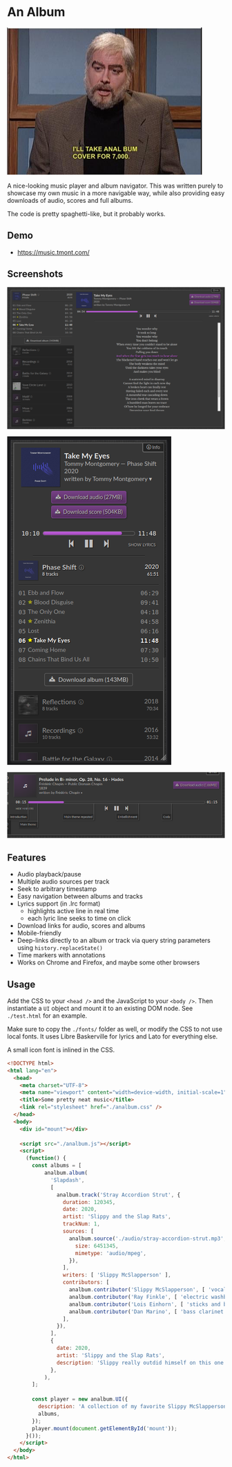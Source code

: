 # An Album

![anal bum cover](./snl.jpg)

A nice-looking music player and album navigator. This was written
purely to showcase my own music in a more navigable way, while
also providing easy downloads of audio, scores and full albums.

The code is pretty spaghetti-like, but it probably works.

## Demo
- https://music.tmont.com/

## Screenshots

![analbum](./analbum.png)

![analbum mobile](./analbum-mobile.png)

![analbum markers](./analbum-markers.png)

## Features

- Audio playback/pause
- Multiple audio sources per track
- Seek to arbitrary timestamp
- Easy navigation between albums and tracks
- Lyrics support (in .lrc format)
    - highlights active line in real time
    - each lyric line seeks to time on click
- Download links for audio, scores and albums
- Mobile-friendly
- Deep-links directly to an album or track via query string parameters using `history.replaceState()`
- Time markers with annotations
- Works on Chrome and Firefox, and maybe some other browsers

## Usage

Add the CSS to your `<head />` and the JavaScript to your `<body />`. Then
instantiate a `UI` object and mount it to an existing DOM node. See
`./test.html` for an example.

Make sure to copy the `./fonts/` folder as well, or modify the CSS to not
use local fonts. It uses Libre Baskerville for lyrics and Lato for everything else.

A small icon font is inlined in the CSS.

```html
<!DOCTYPE html>
<html lang="en">
  <head>
    <meta charset="UTF-8">
    <meta name="viewport" content="width=device-width, initial-scale=1">
    <title>Some pretty neat music</title>
    <link rel="stylesheet" href="./analbum.css" />
  </head>
  <body>
    <div id="mount"></div>

    <script src="./analbum.js"></script>
    <script>
      (function() {
        const albums = [
            analbum.album(
              'Slapdash', 
              [
                analbum.track('Stray Accordion Strut', {
                  duration: 120345,
                  date: 2020,
                  artist: 'Slippy and the Slap Rats',
                  trackNum: 1,
                  sources: [
                    analbum.source('./audio/stray-accordion-strut.mp3', {
                      size: 6451345,
                      mimetype: 'audio/mpeg',
                    }),
                  ],
                  writers: [ 'Slippy McSlapperson' ],
                  contributors: [
                    analbum.contributor('Slippy McSlapperson', [ 'vocals', 'accordion' ]),
                    analbum.contributor('Ray Finkle', [ 'electric washboard' ]),
                    analbum.contributor('Lois Einhorn', [ 'sticks and bucket' ]),
                    analbum.contributor('Dan Marino', [ 'bass clarinet', 'harpsichord', 'lute', 'backing vocals' ]),
                  ],
                }),
              ],
              {
                date: 2020,
                artist: 'Slippy and the Slap Rats',
                description: 'Slippy really outdid himself on this one. Full of toe-tapping polka smash hits.',
              },
            ),
        ];
   
        const player = new analbum.UI({
          description: 'A collection of my favorite Slippy McSlapperson records',
          albums,
        });
        player.mount(document.getElementById('mount'));
      }());
    </script>
  </body>
</html>
```


